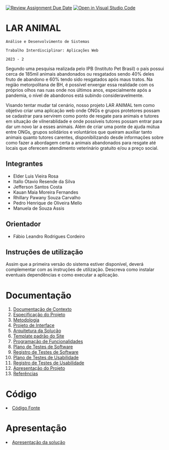 [![Review Assignment Due Date](https://classroom.github.com/assets/deadline-readme-button-24ddc0f5d75046c5622901739e7c5dd533143b0c8e959d652212380cedb1ea36.svg)](https://classroom.github.com/a/72TShExv)
[![Open in Visual Studio Code](https://classroom.github.com/assets/open-in-vscode-718a45dd9cf7e7f842a935f5ebbe5719a5e09af4491e668f4dbf3b35d5cca122.svg)](https://classroom.github.com/online_ide?assignment_repo_id=11570994&assignment_repo_type=AssignmentRepo)
# LAR ANIMAL

`Análise e Desenvolvimento de Sistemas`

`Trabalho Interdisciplinar: Aplicações Web`

`2023 - 2`

Segundo uma pesquisa realizada pelo IPB (Instituto Pet Brasil) o país possui cerca de 185mil animais abandonados ou resgatados sendo 40% deles fruto de abandono e 60% tendo sido resgatados após maus tratos. Na região metorpolitana de BH, é possível enxergar essa realidade com os próprios olhos nas ruas onde nos últimos anos, especialmente após a pandemia, o nível de abandonos está subindo consideravelmente.

Visando tentar mudar tal cenário, nosso projeto LAR ANIMAL tem como objetivo criar uma aplicação web onde ONGs e grupos protetores possam se cadastrar para servirem como ponto de resgate para animais e tutores em situação de vilnerablidade e onde possíveis tutores possam entrar para dar um novo lar a esses animais. Além de criar uma ponte de ajuda mútua entre ONGs, grupos solidários e voluntários que queiram auxiliar tanto animais quanto tutores carentes, disponibilizando desde informações sobre como fazer a abordagem certa a animais abandonados para resgate até locais que oferecem atendimento veterinário gratuito e/ou a preço social.

## Integrantes

* Elder Luis Vieira Rosa
* Itallo Otavio Resende da Silva
* Jefferson Santos Costa
* Kauan Maia Moreira Fernandes
* Rhillary Pawany Souza Carvalho
* Pedro Henrique de Oliveira Mello
* Manuela de Souza Assis

## Orientador

* Fábio Leandro Rodrigues Cordeiro

## Instruções de utilização

Assim que a primeira versão do sistema estiver disponível, deverá complementar com as instruções de utilização. Descreva como instalar eventuais dependências e como executar a aplicação.

# Documentação

<ol>
<li><a href="docs/context.md"> Documentação de Contexto</a></li>
<li><a href="docs/especification.md"> Especificação do Projeto</a></li>
<li><a href="docs/03-Metodologia.md"> Metodologia</a></li>
<li><a href="docs/04-Projeto de Interface.md"> Projeto de Interface</a></li>
<li><a href="docs/05-Arquitetura da Solução.md"> Arquitetura da Solução</a></li>
<li><a href="docs/06-Template padrão do Site.md"> Template padrão do Site</a></li>
<li><a href="docs/07-Programação de Funcionalidades.md"> Programação de Funcionalidades</a></li>
<li><a href="docs/08-Plano de Testes de Software.md"> Plano de Testes de Software</a></li>
<li><a href="docs/09-Registro de Testes de Software.md"> Registro de Testes de Software</a></li>
<li><a href="docs/10-Plano de Testes de Usabilidade.md"> Plano de Testes de Usabilidade</a></li>
<li><a href="docs/11-Registro de Testes de Usabilidade.md"> Registro de Testes de Usabilidade</a></li>
<li><a href="docs/12-Apresentação do Projeto.md"> Apresentação do Projeto</a></li>
<li><a href="docs/13-Referências.md"> Referências</a></li>
</ol>

# Código

<li><a href="src/README.md"> Código Fonte</a></li>

# Apresentação

<li><a href="presentation/README.md"> Apresentação da solução</a></li>
